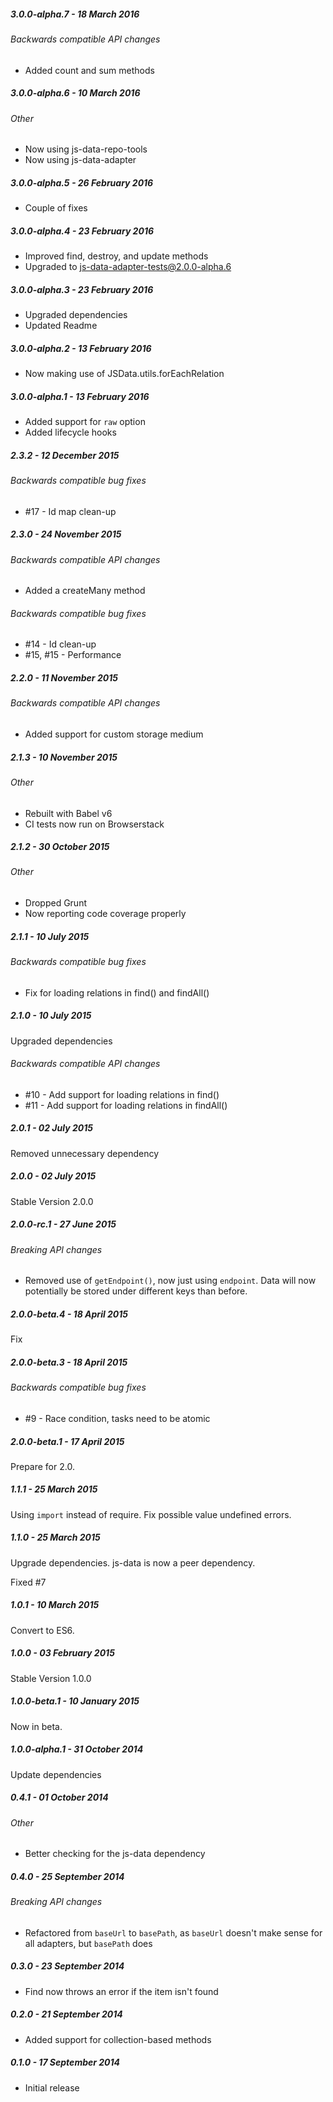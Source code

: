 ##### 3.0.0-alpha.7 - 18 March 2016

###### Backwards compatible API changes
- Added count and sum methods

##### 3.0.0-alpha.6 - 10 March 2016

###### Other
- Now using js-data-repo-tools
- Now using js-data-adapter

##### 3.0.0-alpha.5 - 26 February 2016

- Couple of fixes

##### 3.0.0-alpha.4 - 23 February 2016

- Improved find, destroy, and update methods
- Upgraded to js-data-adapter-tests@2.0.0-alpha.6

##### 3.0.0-alpha.3 - 23 February 2016

- Upgraded dependencies
- Updated Readme

##### 3.0.0-alpha.2 - 13 February 2016

- Now making use of JSData.utils.forEachRelation

##### 3.0.0-alpha.1 - 13 February 2016

- Added support for `raw` option
- Added lifecycle hooks

##### 2.3.2 - 12 December 2015

###### Backwards compatible bug fixes
- #17 - Id map clean-up

##### 2.3.0 - 24 November 2015

###### Backwards compatible API changes
- Added a createMany method

###### Backwards compatible bug fixes
- #14 - Id clean-up
- #15, #15 - Performance

##### 2.2.0 - 11 November 2015

###### Backwards compatible API changes
- Added support for custom storage medium

##### 2.1.3 - 10 November 2015

###### Other
- Rebuilt with Babel v6
- CI tests now run on Browserstack

##### 2.1.2 - 30 October 2015

###### Other
- Dropped Grunt
- Now reporting code coverage properly

##### 2.1.1 - 10 July 2015

###### Backwards compatible bug fixes
- Fix for loading relations in find() and findAll()

##### 2.1.0 - 10 July 2015

Upgraded dependencies

###### Backwards compatible API changes
- #10 - Add support for loading relations in find()
- #11 - Add support for loading relations in findAll()

##### 2.0.1 - 02 July 2015

Removed unnecessary dependency

##### 2.0.0 - 02 July 2015

Stable Version 2.0.0

##### 2.0.0-rc.1 - 27 June 2015

###### Breaking API changes
- Removed use of `getEndpoint()`, now just using `endpoint`. Data will now potentially be stored under different keys than before.

##### 2.0.0-beta.4 - 18 April 2015

Fix

##### 2.0.0-beta.3 - 18 April 2015

###### Backwards compatible bug fixes
- #9 - Race condition, tasks need to be atomic

##### 2.0.0-beta.1 - 17 April 2015

Prepare for 2.0.

##### 1.1.1 - 25 March 2015

Using `import` instead of require. Fix possible value undefined errors.

##### 1.1.0 - 25 March 2015

Upgrade dependencies. js-data is now a peer dependency.

Fixed #7

##### 1.0.1 - 10 March 2015

Convert to ES6.

##### 1.0.0 - 03 February 2015

Stable Version 1.0.0

##### 1.0.0-beta.1 - 10 January 2015

Now in beta.

##### 1.0.0-alpha.1 - 31 October 2014

Update dependencies

##### 0.4.1 - 01 October 2014

###### Other
- Better checking for the js-data dependency

##### 0.4.0 - 25 September 2014

###### Breaking API changes
- Refactored from `baseUrl` to `basePath`, as `baseUrl` doesn't make sense for all adapters, but `basePath` does

##### 0.3.0 - 23 September 2014

- Find now throws an error if the item isn't found

##### 0.2.0 - 21 September 2014

- Added support for collection-based methods

##### 0.1.0 - 17 September 2014

- Initial release
